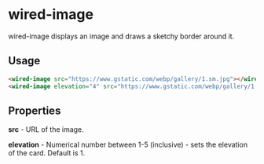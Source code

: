 # wired-image

wired-image displays an image and draws a sketchy border around it. 

## Usage

```html
<wired-image src="https://www.gstatic.com/webp/gallery/1.sm.jpg"></wired-image>
<wired-image elevation="4" src="https://www.gstatic.com/webp/gallery/1.sm.jpg"></wired-image>
```

## Properties

**src** - URL of the image.

**elevation** - Numerical number between 1-5 (inclusive) - sets the elevation of the card. Default is 1.
